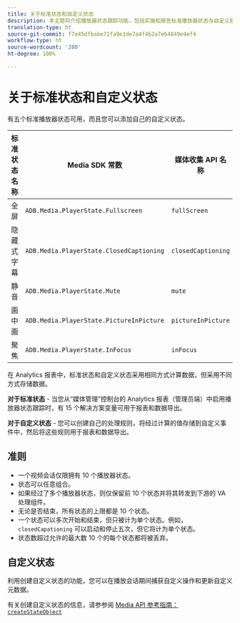 ```yaml
---
title: 关于标准状态和自定义状态
description: 本主题将介绍播放器状态跟踪功能，包括实施和报告标准播放器状态与自定义播放器状态的要求和准则。
translation-type: ht
source-git-commit: f7a45dfbabe71fa9e1de7a4f4b2a7e64849e4ef4
workflow-type: ht
source-wordcount: '280'
ht-degree: 100%

---
```



# 关于标准状态和自定义状态

有五个标准播放器状态可用，而且您可以添加自己的自定义状态。

| 标准状态名称 | Media SDK 常数 | 媒体收集 API 名称 |
|-----------------------|------------------------------------------|-----------------------------|
| 全屏 | `ADB.Media.PlayerState.Fullscreen` | `fullScreen` |
| 隐藏式字幕 | `ADB.Media.PlayerState.ClosedCaptioning` | `closedCaptioning` |
| 静音 | `ADB.Media.PlayerState.Mute` | `mute` |
| 画中画 | `ADB.Media.PlayerState.PictureInPicture` | `pictureInPicture` |
| 聚焦 | `ADB.Media.PlayerState.InFocus` | `inFocus` |

在 Analytics 报表中，标准状态和自定义状态采用相同方式计算数据，但采用不同方式存储数据。

**对于标准状态** - 当您从“媒体管理”控制台的 Analytics 报表（管理员端）中启用播放器状态跟踪时，有 15 个解决方案变量可用于报表和数据导出。

**对于自定义状态** - 您可以创建自己的处理规则，将经过计算的值存储到自定义事件中，然后将这些规则用于报表和数据导出。

## 准则

* 一个视频会话仅限拥有 10 个播放器状态。
* 状态可以任意组合。
* 如果经过了多个播放器状态，则仅保留前 10 个状态并将其转发到下游的 VA 处理组件。
* 无论是否结束，所有状态的上限都是 10 个状态。
* 一个状态可以多次开始和结束，但只被计为单个状态。例如，`closedCapationing` 可以启动和停止五次，但它将计为单个状态。
* 状态数超过允许的最大数 10 个的每个状态都将被丢弃。

## 自定义状态

利用创建自定义状态的功能，您可以在播放会话期间捕获自定义操作和更新自定义元数据。

有关创建自定义状态的信息，请参参阅 [Media API 参考指南：`createStateObject`](https://aep-sdks.gitbook.io/docs/using-mobile-extensions/adobe-media-analytics/media-api-reference#createstateobject)
